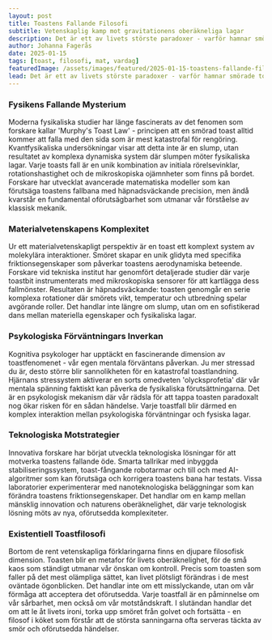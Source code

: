 ```yaml
---
layout: post
title: Toastens Fallande Filosofi
subtitle: Vetenskaplig kamp mot gravitationens oberäkneliga lagar
description: Det är ett av livets störste paradoxer - varför hamnar smörade toastbitar alltid på golvet, smörsidan nedåt? En djupgående vetenskaplig undersökning av de krafter som verkar konspirera mot dina frukostdrömmar.
author: Johanna Fagerås
date: 2025-01-15
tags: [toast, filosofi, mat, vardag]
featuredImage: /assets/images/featured/2025-01-15-toastens-fallande-filosofi.jpeg
lead: Det är ett av livets störste paradoxer - varför hamnar smörade toastbitar alltid på golvet, smörsidan nedåt? En djupgående vetenskaplig undersökning av de krafter som verkar konspirera mot dina frukostdrömmar.
---
```


### Fysikens Fallande Mysterium

Moderna fysikaliska studier har länge fascinerats av det fenomen som forskare kallar 'Murphy's Toast Law' - principen att en smörad toast alltid kommer att falla med den sida som är mest katastrofal för rengöring. Kvantfysikaliska undersökningar visar att detta inte är en slump, utan resultatet av komplexa dynamiska system där slumpen möter fysikaliska lagar. Varje toasts fall är en unik kombination av initiala rörelsevinklar, rotationshastighet och de mikroskopiska ojämnheter som finns på bordet. Forskare har utvecklat avancerade matematiska modeller som kan förutsäga toastens fallbana med häpnadsväckande precision, men ändå kvarstår en fundamental oförutsägbarhet som utmanar vår förståelse av klassisk mekanik.

### Materialvetenskapens Komplexitet

Ur ett materialvetenskapligt perspektiv är en toast ett komplext system av molekylära interaktioner. Smöret skapar en unik glidyta med specifika friktionsegenskaper som påverkar toastens aerodynamiska beteende. Forskare vid tekniska institut har genomfört detaljerade studier där varje toastbit instrumenterats med mikroskopiska sensorer för att kartlägga dess fallmönster. Resultaten är häpnadsväckande: toasten genomgår en serie komplexa rotationer där smörets vikt, temperatur och utbredning spelar avgörande roller. Det handlar inte längre om slump, utan om en sofistikerad dans mellan materiella egenskaper och fysikaliska lagar.

### Psykologiska Förväntningars Inverkan

Kognitiva psykologer har upptäckt en fascinerande dimension av toastfenomenet - vår egen mentala förväntans påverkan. Ju mer stressad du är, desto större blir sannolikheten för en katastrofal toastlandning. Hjärnans stressystem aktiverar en sorts omedveten 'olycksprofetia' där vår mentala spänning faktiskt kan påverka de fysikaliska förutsättningarna. Det är en psykologisk mekanism där vår rädsla för att tappa toasten paradoxalt nog ökar risken för en sådan händelse. Varje toastfall blir därmed en komplex interaktion mellan psykologiska förväntningar och fysiska lagar.

### Teknologiska Motstrategier

Innovativa forskare har börjat utveckla teknologiska lösningar för att motverka toastens fallande öde. Smarta tallrikar med inbyggda stabiliseringssystem, toast-fångande robotarmar och till och med AI-algoritmer som kan förutsäga och korrigera toastens bana har testats. Vissa laboratorier experimenterar med nanoteknologiska beläggningar som kan förändra toastens friktionsegenskaper. Det handlar om en kamp mellan mänsklig innovation och naturens oberäknelighet, där varje teknologisk lösning möts av nya, oförutsedda komplexiteter.

### Existentiell Toastfilosofi

Bortom de rent vetenskapliga förklaringarna finns en djupare filosofisk dimension. Toasten blir en metafor för livets oberäknelighet, för de små kaos som ständigt utmanar vår önskan om kontroll. Precis som toasten som faller på det mest olämpliga sättet, kan livet plötsligt förändras i de mest oväntade ögonblicken. Det handlar inte om ett misslyckande, utan om vår förmåga att acceptera det oförutsedda. Varje toastfall är en påminnelse om vår sårbarhet, men också om vår motståndskraft. I slutändan handlar det om att le åt livets ironi, torka upp smöret från golvet och fortsätta - en filosof i köket som förstår att de största sanningarna ofta serveras täckta av smör och oförutsedda händelser.
